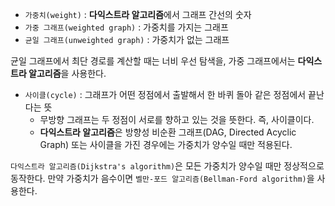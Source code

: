- `가중치(weight)` : **다익스트라 알고리즘**에서 그래프 간선의 숫자
- `가중 그래프(weighted graph)` : 가중치를 가지는 그래프
- `균일 그래프(unweighted graph)` : 가중치가 없는 그래프

균일 그래프에서 최단 경로를 계산할 때는 너비 우선 탐색을, 가중 그래프에서는 **다익스트라 알고리즘**을 사용한다.

- `사이클(cycle)` : 그래프가 어떤 정점에서 출발해서 한 바퀴 돌아 같은 정점에서 끝난다는 뜻
  - 무방향 그래프는 두 정점이 서로를 향하고 있는 것을 뜻한다. 즉, 사이클이다.
  - **다익스트라 알고리즘**은 방향성 비순환 그래프(DAG, Directed Acyclic Graph) 또는 사이클을 가진 경우에는 가중치가 양수일 때만 적용된다.

`다익스트라 알고리즘(Dijkstra's algorithm)`은 모든 가중치가 양수일 때만 정상적으로 동작한다. 만약 가중치가 음수이면 `벨만-포드 알고리즘(Bellman-Ford algorithm)`을 사용한다.
